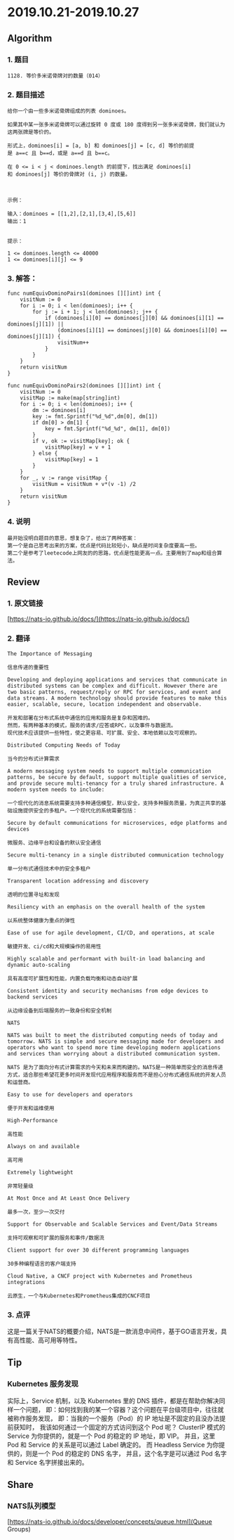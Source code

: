 # 2019.10.21-2019.10.27

## Algorithm
### 1. 题目
```
1128. 等价多米诺骨牌对的数量（014）
```
### 2. 题目描述
```
给你一个由一些多米诺骨牌组成的列表 dominoes。

如果其中某一张多米诺骨牌可以通过旋转 0 度或 180 度得到另一张多米诺骨牌，我们就认为这两张牌是等价的。

形式上，dominoes[i] = [a, b] 和 dominoes[j] = [c, d] 等价的前提是 a==c 且 b==d，或是 a==d 且 b==c。

在 0 <= i < j < dominoes.length 的前提下，找出满足 dominoes[i] 和 dominoes[j] 等价的骨牌对 (i, j) 的数量。

 

示例：

输入：dominoes = [[1,2],[2,1],[3,4],[5,6]]
输出：1
 

提示：

1 <= dominoes.length <= 40000
1 <= dominoes[i][j] <= 9

```

### 3. 解答：
```golang
func numEquivDominoPairs1(dominoes [][]int) int {
	visitNum := 0
	for i := 0; i < len(dominoes); i++ {
		for j := i + 1; j < len(dominoes); j++ {
			if (dominoes[i][0] == dominoes[j][0] && dominoes[i][1] == dominoes[j][1]) ||
				(dominoes[i][1] == dominoes[j][0] && dominoes[i][0] == dominoes[j][1]) {
				visitNum++
			}
		}
	}
	return visitNum
}

func numEquivDominoPairs2(dominoes [][]int) int {
	visitNum := 0
	visitMap := make(map[string]int)
	for i := 0; i < len(dominoes); i++ {
		dm := dominoes[i]
		key := fmt.Sprintf("%d_%d",dm[0], dm[1])
		if dm[0] > dm[1] {
			key = fmt.Sprintf("%d_%d", dm[1], dm[0])
		}
		if v, ok := visitMap[key]; ok {
			visitMap[key] = v + 1
		} else {
			visitMap[key] = 1
		}
	}
	for _, v := range visitMap {
		visitNum = visitNum + v*(v -1) /2
	}
	return visitNum
}
```

### 4. 说明
```text
最开始没明白题目的意思，想复杂了，给出了两种答案：
第一个是自己思考出来的方案，优点是代码比较短小，缺点是时间复杂度要高一些。
第二个是参考了leetecode上网友的的思路，优点是性能更高一点。主要用到了map和组合算法。
```

## Review
### 1. 原文链接
[https://nats-io.github.io/docs/](https://nats-io.github.io/docs/)

### 2. 翻译
```text
The Importance of Messaging
```
```text
信息传递的重要性
```

```text
Developing and deploying applications and services that communicate in distributed systems can be complex and difficult. However there are two basic patterns, request/reply or RPC for services, and event and data streams. A modern technology should provide features to make this easier, scalable, secure, location independent and observable.
```
```text
开发和部署在分布式系统中通信的应用和服务是复杂和困难的。
然而，有两种基本的模式，服务的请求/应答或RPC，以及事件与数据流。
现代技术应该提供一些特性，使之更容易、可扩展、安全、本地依赖以及可观察的。
```

```text
Distributed Computing Needs of Today
```
```text
当今的分布式计算需求
```

```text
A modern messaging system needs to support multiple communication patterns, be secure by default, support multiple qualities of service, and provide secure multi-tenancy for a truly shared infrastructure. A modern system needs to include:
```
```text
一个现代化的消息系统需要支持多种通信模型，默认安全，支持多种服务质量，为真正共享的基础设施提供安全的多租户。一个现代化的系统需要包括：
```

```text
Secure by default communications for microservices, edge platforms and devices
```
```text
微服务、边缘平台和设备的默认安全通信
```

```text
Secure multi-tenancy in a single distributed communication technology
```
```text
单一分布式通信技术中的安全多租户
```

```text
Transparent location addressing and discovery
```
```text
透明的位置寻址和发现
```

```text
Resiliency with an emphasis on the overall health of the system
```
```text
以系统整体健康为重点的弹性
```

```text
Ease of use for agile development, CI/CD, and operations, at scale
```
```text
敏捷开发、ci/cd和大规模操作的易用性
```

```text
Highly scalable and performant with built-in load balancing and dynamic auto-scaling
```
```text
具有高度可扩展性和性能，内置负载均衡和动态自动扩展
```

```text
Consistent identity and security mechanisms from edge devices to backend services
```
```text
从边缘设备到后端服务的一致身份和安全机制
```

```text
NATS
```
```text
NATS was built to meet the distributed computing needs of today and tomorrow. NATS is simple and secure messaging made for developers and operators who want to spend more time developing modern applications and services than worrying about a distributed communication system.
```
```text
NATS 是为了面向分布式计算需求的今天和未来而构建的。NATS是一种简单而安全的消息传递方式，适合那些希望花更多时间开发现代应用程序和服务而不是担心分布式通信系统的开发人员和运营商。
```

```text
Easy to use for developers and operators
```
```text
便于开发和运维使用
```

```text
High-Performance
```
```text
高性能
```

```text
Always on and available
```
```text
高可用
```

```text
Extremely lightweight
```
```text
非常轻量级
```

```text
At Most Once and At Least Once Delivery
```
```text
最多一次，至少一次交付
```

```text
Support for Observable and Scalable Services and Event/Data Streams
```
```text
支持可观察和可扩展的服务和事件/数据流
```

```text
Client support for over 30 different programming languages
```
```text
30多种编程语言的客户端支持
```

```text
Cloud Native, a CNCF project with Kubernetes and Prometheus integrations
```
```text
云原生，一个与Kubernetes和Prometheus集成的CNCF项目
```

### 3. 点评
这是一篇关于NATS的概要介绍，NATS是一款消息中间件，基于GO语言开发，具有高性能、高可用等特性。


## Tip
### Kubernetes 服务发现
实际上，Service 机制，以及 Kubernetes 里的 DNS 插件，都是在帮助你解决同样一个问题，
即：如何找到我的某一个容器？这个问题在平台级项目中，往往就被称作服务发现，
即：当我的一个服务（Pod）的 IP 地址是不固定的且没办法提前获知时，
我该如何通过一个固定的方式访问到这个 Pod 呢？
ClusterIP 模式的 Service 为你提供的，就是一个 Pod 的稳定的 IP 地址，即 VIP。
并且，这里 Pod 和 Service 的关系是可以通过 Label 确定的。
而 Headless Service 为你提供的，则是一个 Pod 的稳定的 DNS 名字，
并且，这个名字是可以通过 Pod 名字和 Service 名字拼接出来的。


## Share
### NATS队列模型
[https://nats-io.github.io/docs/developer/concepts/queue.html](Queue Groups)

